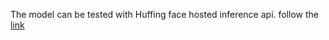 The model can be tested with Huffing face hosted inference api.
follow the [link](https://huggingface.co/iammartian0/whisper-base-finetuned-gtzan)
